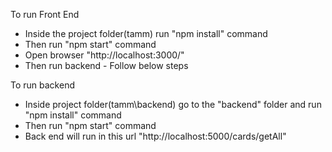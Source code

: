 To run Front End
 - Inside the project folder(tamm) run "npm install" command
 - Then run "npm start" command
 - Open browser "http://localhost:3000/"
 - Then run backend - Follow below steps

To run backend
 - Inside project folder(tamm\backend) go to the "backend" folder and run "npm install" command
 - Then run "npm start" command
 - Back end will run in this url "http://localhost:5000/cards/getAll"



